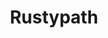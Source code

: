 ---
layout: page
title: Rustypath
description: A straightforward no bullshit crate for managing paths in rust.
order: 1
---